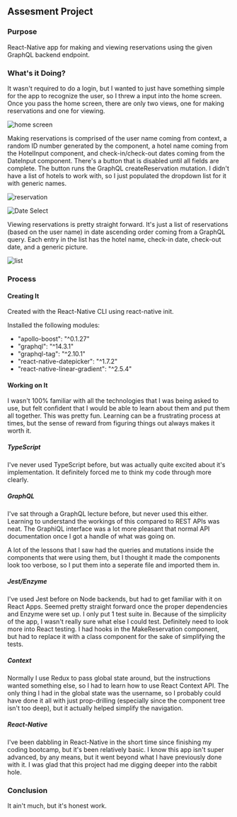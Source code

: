 ## Assesment Project

### Purpose

React-Native app for making and viewing reservations using the given GraphQL backend endpoint.

### What's it Doing?

It wasn't required to do a login, but I wanted to just have something simple for the app to recognize the user, so I threw a input into the home screen. Once you pass the home screen, there are only two views, one for making reservations and one for viewing.

![home screen](https://dev-fun-bucket.s3.amazonaws.com/login.png "Home screen")

Making reservations is comprised of the user name coming from context, a random ID number generated by the component, a hotel name coming from the HotelInput component, and check-in/check-out dates coming from the DateInput component. There's a button that is disabled until all fields are complete. The button runs the GraphQL createReservation mutation. I didn't have a list of hotels to work with, so I just populated the dropdown list for it with generic names.

![reservation](https://dev-fun-bucket.s3.amazonaws.com/reservationSelect.png "reservation")

![Date Select](https://dev-fun-bucket.s3.amazonaws.com/dateSelect.png "Date Select")

Viewing reservations is pretty straight forward. It's just a list of reservations (based on the user name) in date ascending order coming from a GraphQL query. Each entry in the list has the hotel name, check-in date, check-out date, and a generic picture.

![list](https://dev-fun-bucket.s3.amazonaws.com/reservationList.png "list")


### Process

#### Creating It

Created with the React-Native CLI using react-native init.

Installed the following modules:

* "apollo-boost": "^0.1.27"
* "graphql": "^14.3.1"
* "graphql-tag": "^2.10.1"
* "react-native-datepicker": "^1.7.2"
* "react-native-linear-gradient": "^2.5.4"

#### Working on It

I wasn't 100% familiar with all the technologies that I was being asked to use, but felt confident that I would be able to learn about them and put them all together. This was pretty fun. Learning can be a frustrating process at times, but the sense of reward from figuring things out always makes it worth it.

##### TypeScript
I've never used TypeScript before, but was actually quite excited about it's implementation. It definitely forced me to think my code through more clearly.

##### GraphQL
I've sat through a GraphQL lecture before, but never used this either. Learning to understand the workings of this compared to REST APIs was neat. The GraphiQL interface was a lot more pleasant that normal API documentation once I got a handle of what was going on.

A lot of the lessons that I saw had the queries and mutations inside the components that were using them, but I thought it made the components look too verbose, so I put them into a seperate file and imported them in.

##### Jest/Enzyme
I've used Jest before on Node backends, but had to get familiar with it on React Apps. Seemed pretty straight forward once the proper dependencies and Enzyme were set up. I only put 1 test suite in. Because of the simplicity of the app, I wasn't really sure what else I could test. Definitely need to look more into React testing. I had hooks in the MakeReservation component, but had to replace it with a class component for the sake of simplifying the tests.

##### Context
Normally I use Redux to pass global state around, but the instructions wanted something else, so I had to learn how to use React Context API. The only thing I had in the global state was the username, so I probably could have done it all with just prop-drilling (especially since the component tree isn't too deep), but it actually helped simplify the navigation.

##### React-Native
I've been dabbling in React-Native in the short time since finishing my coding bootcamp, but it's been relatively basic. I know this app isn't super advanced, by any means, but it went beyond what I have previously done with it. I was glad that this project had me digging deeper into the rabbit hole.


### Conclusion
It ain't much, but it's honest work.







